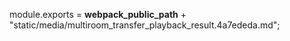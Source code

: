 module.exports = __webpack_public_path__ + "static/media/multiroom_transfer_playback_result.4a7ededa.md";